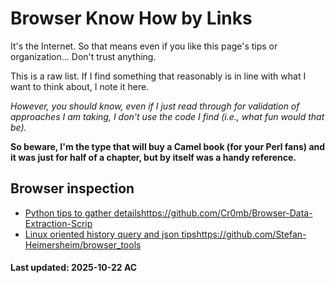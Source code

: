 # Browser Know How by Links
It's the Internet. So that means even if you like this page's tips or organization... Don't trust anything.

This is a raw list.  If I find something that reasonably is in line with what I want to think about, I note it here.

*However, you should know, even if I just read through for validation of approaches I am taking, I don't use the code I find (i.e., what fun would that be).*

**So beware, I'm the type that will buy a Camel book (for your Perl fans) and it was just for half of a chapter, but by itself was a handy reference.**

## Browser inspection

 - [Python tips to gather details](https://github.com/Cr0mb/Browser-Data-Extraction-Scripts)<https://github.com/Cr0mb/Browser-Data-Extraction-Scrip>
 - [Linux oriented history query and json tips](https://github.com/Stefan-Heimersheim/browser_tools)<https://github.com/Stefan-Heimersheim/browser_tools>

#### Last updated:   2025-10-22 AC
